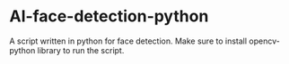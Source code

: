 # AI-face-detection-python
A script written in python for face detection. Make sure to install opencv-python library to run the script.
